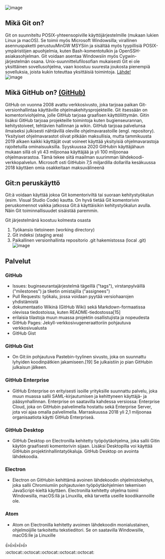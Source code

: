 ![image](https://user-images.githubusercontent.com/103169039/162173117-283d4733-09e8-4740-9213-2c13b1e3208c.png)
## **Mikä Git on?**
Git on suunniteltu POSIX-yhteensopiville käyttöjärjestelmille (mukaan lukien Linux ja macOS). Se toimii myös Microsoft Windowsilla; virallinen asennuspaketti perustuuMinGW MSYSiin ja sisältää myös tyypillisiä POSIX-ympäristöjen apuohjelmia, kuten Bash-komentotulkin ja OpenSSH-asiakasohjelman. Git voidaan asentaa Windowsiin myös Cygwin-järjestelmän osana. Unix-suunnittelufilosofian mukaisesti Git ei ole yksittäinen sovellusohjelma, vaan koostuu suuresta joukosta pienempiä sovelluksia, joista kukin toteuttaa yksittäisiä toimintoja. <a href="https://fi.wikipedia.org/wiki/Git" target="_blank">Lähde!</a>  
![image](https://user-images.githubusercontent.com/103169039/162173434-316c07d8-6e8b-43fa-b502-82e78c50bd66.png)  
## **Mikä GitHub on?** <a href="https://github.com/" target="_blank">(GitHub)</a>   
GitHub on vuonna 2008 avattu verkkosivusto, joka tarjoaa paikan Git-versionhallintaa käyttäville ohjelmakehitysprojekteille. Git itsessään on komentoriviohjelma, jolle GitHub tarjoaa graafisen käyttöliittymän. Gitin lisäksi GitHub tarjoaa projekteille toimintoja kuten bugienseurannan, kehitystoiveet, tehtävien hallinnan ja wikin. GitHub tarjoaa palvelunsa ilmaiseksi julkisesti nähtävillä oleville ohjelmavarastoille (engl. repository). Yksityiset ohjelmavarastot olivat pitkään maksullisia, mutta tammikuusta 2019 alkaen kaikki käyttäjät ovat voineet käyttää yksityisiä ohjelmavarastoja rajoitetuilla ominaisuuksilla. Syyskuussa 2020 GitHubin käyttäjähaun mukaan sillä oli yli 43 miljoonaa käyttäjää ja yli 100 miljoonaa ohjelmavarastoa. Tämä tekee siitä maailman suurimman lähdekoodi-verkkopalvelun. Microsoft osti GitHubin 7,5 miljardilla dollarilla kesäkuussa 2018 käyttäen omia osakkeitaan maksuvälineenä  

## **Git:n peruskäyttö**
Git:ä voidaan käyttää jokoa Git komentoriviltä tai suoraan kehitystyökalun (esim. Visual Studio Code) kautta. On hyvä tietää Git komentorivin peruskomennot vaikka jatkossa Git:ä käyttäisikin kehitystyökalun avulla. Näin Git toiminnallisuudet sisäistää paremmin.  

Git järjestelmänä koostuu kolmesta osasta  
  
1. Työkansio tietoineen (working directory)  
2. Git indeksi (staging area)  
3. Paikallinen versionhallinta repositorio .git hakemistossa (local .git)  
![image](https://user-images.githubusercontent.com/103169039/162176371-c65fe388-b925-464e-b04b-1b42eb49e775.png)  
## **Palvelut**  
### **GitHub**  
- Issues: buginseurantajärjestelmä tägeillä ("tags"), virstanpylväillä ("milestones") ja tiketin omistajilla ("assignees")
- Pull Requests: työkalu, jossa voidaan pyytää versiohaarojen yhdistämistä
- dokumentaatio Wikinä (GitHub Wiki) sekä Markdown-formaatissa olevissa tiedostoissa, kuten README-tiedostossa[15]
- erilaisia tilastoja muun muassa projektin osallistujista ja nopeudesta
- GitHub Pages: Jekyll-verkkosivugeneraattoriin pohjautuva verkkosivualusta  
- GitHub Gist  

### **GitHub Gist**  
- On Git:iin pohjautuva Pastebin-tyylinen sivusto, joka on suunnattu lyhyiden koodinpätkien jakamiseen.[19] Se julkaistiin jo pian GitHubin julkaisun jälkeen.  
### **GitHub Enterprise**  
- GitHub Enterprise on erityisesti isoille yrityksille suunnattu palvelu, joka muun muassa sallii SAML-kirjautumisen ja kehittyneen käyttäjä- ja pääsynhallinnan. Enterprise on saatavilla kahdessa versiossa: Enterprise Cloud, joka on GitHubin palvelimella hostattu sekä Enterprise Server, jota voi ajaa omalla palvelimella. Marraskuussa 2018 yli 2,1 miljoonaa organisaatiota käytti GitHub Enterpriseä.  
### **GitHub Desktop**  
- GitHub Desktop on Electronilla kehitetty työpöytäohjelma, joka sallii Gitin käytön graafisesti komentorivin sijaan. Lisäksi Desktopilla voi käyttää GitHubin projektinhallintatyökaluja. GitHub Desktop on avointa lähdekoodia.  
### **Electron**
- Electron on GitHubin kehittämä avoinen lähdekoodin ohjelmistokehys, joka sallii Chromiumiin pohjautuvien työpöytäohjelmien tekemisen JavaScript-kieltä käyttäen. Electronilla kehitetty ohjelma toimii Windowsilla, macOS:llä ja Linuxilla, eikä tarvetta useille koodikannoille ole.  
### **Atom**  
- Atom on Electronilla kehitetty avoimen lähdekoodin monialustainen, ohjelmoijille tarkoitettu tekstieditori. Se on saatavilla Windowsille, macOS:lle ja Linuxille  
  
:+1::+1::+1::+1::+1:  
:octocat::octocat::octocat::octocat::octocat: 
